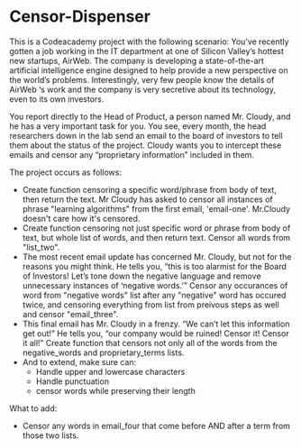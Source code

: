 # Censor-Dispenser

This is a Codeacademy project with the following scenario:
You’ve recently gotten a job working in the IT department at one of Silicon Valley’s hottest new startups, AirWeb. The company is developing a state-of-the-art artificial intelligence engine designed to help provide a new perspective on the world’s problems. Interestingly, very few people know the details of AirWeb ‘s work and the company is very secretive about its technology, even to its own investors.

You report directly to the Head of Product, a person named Mr. Cloudy, and he has a very important task for you. You see, every month, the head researchers down in the lab send an email to the board of investors to tell them about the status of the project. Cloudy wants you to intercept these emails and censor any “proprietary information” included in them.

The project occurs as follows:
- Create function censoring a specific word/phrase from body of text, then return the text.  Mr Cloudy has asked to censor all instances of phrase "learning algorithms" from the first email, 'email-one'.  Mr.Cloudy doesn't care how it's censored.
- Create function censoring not just specific word or phrase from body of text, but whole list of words, and then return text. Censor all words from "list_two".
- The most recent email update has concerned Mr. Cloudy, but not for the reasons you might think. He tells you, “this is too alarmist for the Board of Investors! Let’s tone down the negative language and remove unnecessary instances of ‘negative words.’” Censor any occurances of word from "negative words" list after any "negative" word has occured twice, and censoring everything from list from preivous steps as well and censor "email_three".
- This final email has Mr. Cloudy in a frenzy. “We can’t let this information get out!” He tells you, “our company would be ruined! Censor it! Censor it all!”  Create function that censors not only all of the words from the negative_words and proprietary_terms lists.
- And to extend, make sure can:
  - Handle upper and lowercase characters
  - Handle punctuation
  - censor words while preserving their length


What to add:
- Censor any words in email_four that come before AND after a term from those two lists.

